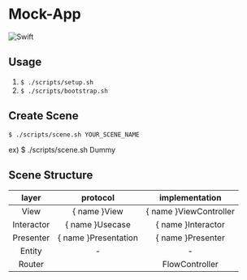 # Mock-App

![Swift](https://github.com/MrSmart00/Mock-App/workflows/Swift/badge.svg)

## Usage

1. `$ ./scripts/setup.sh`
2. `$ ./scripts/bootstrap.sh`

## Create Scene

`$ ./scripts/scene.sh YOUR_SCENE_NAME`

ex) $ ./scripts/scene.sh Dummy

## Scene Structure
| layer | protocol | implementation |
|:--:|:--:|:--:|
| View | { name }View | { name }ViewController |
| Interactor | { name }Usecase | { name }Interactor |
| Presenter | { name }Presentation | { name }Presenter |
| Entity | - | - |
| Router | | FlowController |
